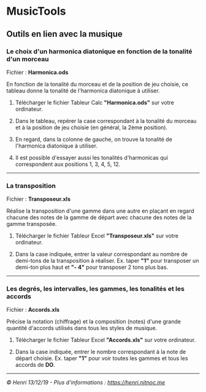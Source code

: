 # MusicTools

## Outils en lien avec la musique


### Le choix d'un harmonica diatonique en fonction de la tonalité d'un morceau

Fichier : **Harmonica.ods**

En fonction de la tonalité du morceau et de la position de jeu choisie, ce tableau donne la tonalité de l'harmonica diatonique à utiliser.

1. Télécharger le fichier Tableur Calc **"Harmonica.ods"** sur votre ordinateur.

1. Dans le tableau, repérer la case correspondant à la tonalité du morceau et à la position de jeu choisie (en général, la 2ème position).

1. En regard, dans la colonne de gauche, on trouve la tonalité de l'harmonica diatonique à utiliser.

1. Il est possible d'essayer aussi les tonalités d'harmonicas qui correspondent aux positions 1, 3, 4, 5, 12.

---
### La transposition

Fichier : **Transposeur.xls**

Réalise la transposition d'une gamme dans une autre en plaçant en regard chacune des notes de la gamme de départ avec chacune des notes de la gamme transposée.

1. Télécharger le fichier Tableur Excel **"Transposeur.xls"** sur votre ordinateur.

1. Dans la case indiquée, entrer la valeur correspondant au nombre de demi-tons de la transposition à réaliser. Ex. taper **"1"** pour transposer un demi-ton plus haut et **"- 4"** pour transposer 2 tons plus bas.

---
### Les degrés, les intervalles, les gammes, les tonalités et les accords

Fichier : **Accords.xls**

Précise la notation (chiffrage) et la composition (notes) d'une grande quantité d'accords utilisés dans tous les styles de musique.

1. Télécharger le fichier Tableur Excel **"Accords.xls"** sur votre ordinateur.

1. Dans la case indiquée, entrer le nombre correspondant à la note de départ choisie. Ex. taper **"1"** pour voir toutes les gammes et tous les accords de **DO**.

---
_© Henri 13/12/19 - Plus d'informations : https://henri.nitnoc.me_
